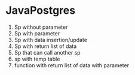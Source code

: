 # JavaPostgres
1. Sp without parameter
2. Sp with parameter
3. Sp with data insertion/update
4. Sp with return list of data
5. Sp that can call another sp
6. sp with temp table
7. function with return list of data with parameter
